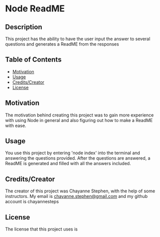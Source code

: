 
# Node ReadME

## Description

This project has the ability to have the user input the answer to several questions and generates a ReadME from the responses

## Table of Contents 


- [Motivation](#motivation)
- [Usage](#usage)
- [Credits/Creator](#credits)
- [License](#license)

## Motivation

The motivation behind creating this project was to gain more experience with using Node in general and also figuring out how to make a ReadME with ease.

## Usage
You use this project by entering 'node index' into the terminal and answering the questions provided. After the questions are answered, a ReadME is generated and filled with all the answers included.


## Credits/Creator
The creator of this project was Chayanne Stephen, with the help of some instructors. My email is chayanne.stephen@gmail.com and my github account is chayannesteps


## License

The license that this project uses is 

